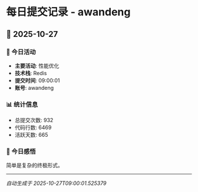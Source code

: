 # 每日提交记录 - awandeng

## 📅 2025-10-27

### 🎯 今日活动
- **主要活动**: 性能优化
- **技术栈**: Redis
- **提交时间**: 09:00:01
- **账号**: awandeng

### 📊 统计信息
- 总提交次数: 932
- 代码行数: 6469
- 活跃天数: 665

### 💭 今日感悟
简单是复杂的终极形式。

---
*自动生成于 2025-10-27T09:00:01.525379*

